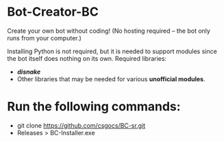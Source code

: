 # Bot-Creator-BC
Create your own bot without coding! (No hosting required – the bot only runs from your computer.)

Installing Python is not required, but it is needed to support modules since the bot itself does nothing on its own.
Required libraries:

- _**disnake**_
- Other libraries that may be needed for various **unofficial modules**.

# Run the following commands:
- git clone https://github.com/csgocs/BC-sr.git
- Releases > BC-Installer.exe
